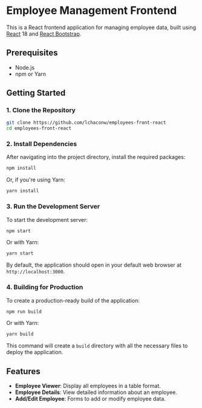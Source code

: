 # Employee Management Frontend

This is a React frontend application for managing employee data, built using [React](https://reactjs.org/) 18 and [React Bootstrap](https://react-bootstrap.github.io/).

## Prerequisites

- Node.js
- npm or Yarn

## Getting Started

### 1. Clone the Repository

```bash
git clone https://github.com/lchaconw/employees-front-react
cd employees-front-react
```

### 2. Install Dependencies

After navigating into the project directory, install the required packages:

```bash
npm install
```

Or, if you're using Yarn:

```bash
yarn install
```

### 3. Run the Development Server

To start the development server:

```bash
npm start
```

Or with Yarn:

```bash
yarn start
```

By default, the application should open in your default web browser at `http://localhost:3000`.

### 4. Building for Production

To create a production-ready build of the application:

```bash
npm run build
```

Or with Yarn:

```bash
yarn build
```

This command will create a `build` directory with all the necessary files to deploy the application.

## Features

- **Employee Viewer**: Display all employees in a table format.
- **Employee Details**: View detailed information about an employee.
- **Add/Edit Employee**: Forms to add or modify employee data.

